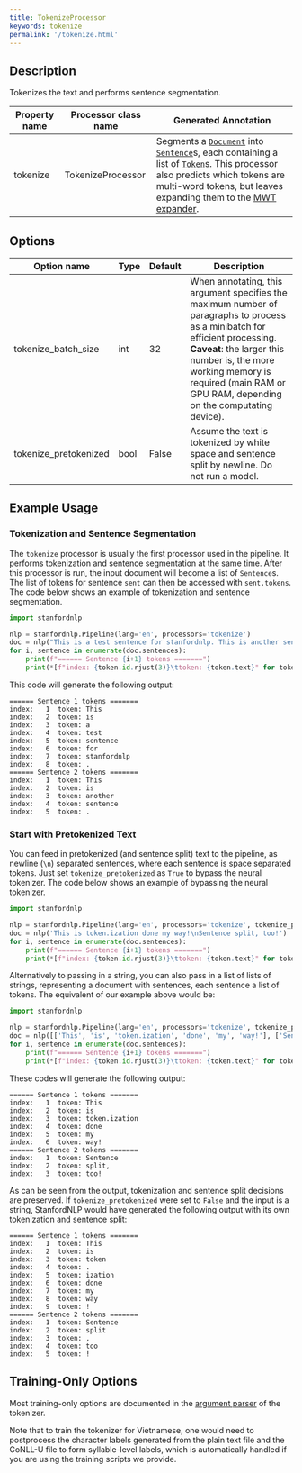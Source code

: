 ```yaml
---
title: TokenizeProcessor
keywords: tokenize
permalink: '/tokenize.html'
---
```


## Description

Tokenizes the text and performs sentence segmentation.

| Property name | Processor class name | Generated Annotation |
| --- | --- | --- |
| tokenize | TokenizeProcessor | Segments a [`Document`](data_objects.md#document) into [`Sentence`](data_objects.md#sentence)s, each containing a list of [`Token`](data_objects.md#token)s. This processor also predicts which tokens are multi-word tokens, but leaves expanding them to the [MWT expander](mwt.md). |

## Options

| Option name | Type | Default | Description |
| --- | --- | --- | --- |
| tokenize_batch_size | int | 32 | When annotating, this argument specifies the maximum number of paragraphs to process as a minibatch for efficient processing. <br>**Caveat**: the larger this number is, the more working memory is required (main RAM or GPU RAM, depending on the computating device). |
| tokenize_pretokenized | bool | False | Assume the text is tokenized by white space and sentence split by newline.  Do not run a model. |

## Example Usage

### Tokenization and Sentence Segmentation

The `tokenize` processor is usually the first processor used in the pipeline. It performs tokenization and sentence segmentation at the same time. After this processor is run, the input document will become a list of `Sentence`s. The list of tokens for sentence `sent` can then be accessed with `sent.tokens`. The code below shows an example of tokenization and sentence segmentation.

```python
import stanfordnlp

nlp = stanfordnlp.Pipeline(lang='en', processors='tokenize')
doc = nlp("This is a test sentence for stanfordnlp. This is another sentence.")
for i, sentence in enumerate(doc.sentences):
    print(f"====== Sentence {i+1} tokens =======")
    print(*[f"index: {token.id.rjust(3)}\ttoken: {token.text}" for token in sentence.tokens], sep='\n')
```

This code will generate the following output:

```
====== Sentence 1 tokens =======
index:   1	token: This
index:   2	token: is
index:   3	token: a
index:   4	token: test
index:   5	token: sentence
index:   6	token: for
index:   7	token: stanfordnlp
index:   8	token: .
====== Sentence 2 tokens =======
index:   1	token: This
index:   2	token: is
index:   3	token: another
index:   4	token: sentence
index:   5	token: .
```

### Start with Pretokenized Text

You can feed in pretokenized (and sentence split) text to the pipeline, as newline (`\n`) separated sentences, where each sentence is space separated tokens. Just set `tokenize_pretokenized` as `True` to bypass the neural tokenizer. The code below shows an example of bypassing the neural tokenizer.

```python
import stanfordnlp

nlp = stanfordnlp.Pipeline(lang='en', processors='tokenize', tokenize_pretokenized=True)
doc = nlp('This is token.ization done my way!\nSentence split, too!')
for i, sentence in enumerate(doc.sentences):
    print(f"====== Sentence {i+1} tokens =======")
    print(*[f"index: {token.id.rjust(3)}\ttoken: {token.text}" for token in sentence.tokens], sep='\n')
```

Alternatively to passing in a string, you can also pass in a list of lists of strings, representing a document with sentences, each sentence a list of tokens. The equivalent of our example above would be:

```python
import stanfordnlp

nlp = stanfordnlp.Pipeline(lang='en', processors='tokenize', tokenize_pretokenized=True)
doc = nlp([['This', 'is', 'token.ization', 'done', 'my', 'way!'], ['Sentence', 'split,', 'too!']])
for i, sentence in enumerate(doc.sentences):
    print(f"====== Sentence {i+1} tokens =======")
    print(*[f"index: {token.id.rjust(3)}\ttoken: {token.text}" for token in sentence.tokens], sep='\n')
```

These codes will generate the following output:

```
====== Sentence 1 tokens =======
index:   1	token: This
index:   2	token: is
index:   3	token: token.ization
index:   4	token: done
index:   5	token: my
index:   6	token: way!
====== Sentence 2 tokens =======
index:   1	token: Sentence
index:   2	token: split,
index:   3	token: too!
```

As can be seen from the output, tokenization and sentence split decisions are preserved. If `tokenize_pretokenized` were set to `False` and the input is a string, StanfordNLP would have generated the following output with its own tokenization and sentence split:

```
====== Sentence 1 tokens =======
index:   1	token: This
index:   2	token: is
index:   3	token: token
index:   4	token: .
index:   5	token: ization
index:   6	token: done
index:   7	token: my
index:   8	token: way
index:   9	token: !
====== Sentence 2 tokens =======
index:   1	token: Sentence
index:   2	token: split
index:   3	token: ,
index:   4	token: too
index:   5	token: !
```

## Training-Only Options

Most training-only options are documented in the [argument parser](https://github.com/stanfordnlp/stanfordnlp/blob/master/stanfordnlp/models/tokenizer.py#L12) of the tokenizer.

Note that to train the tokenizer for Vietnamese, one would need to postprocess the character labels generated from the plain text file and the CoNLL-U file to form syllable-level labels, which is automatically handled if you are using the training scripts we provide.
